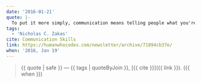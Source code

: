 ```yaml
---
date: '2016-01-21'
quote: |-
  To put it more simply, communication means telling people what you're going to do, doing it, and then telling people what you just did.
tags:
  - 'Nicholas C. Zakas'
cite: Communication Skills
link: https://humanwhocodes.com/newsletter/archive/71894cb37e/
when: '2016, Jan 19'
---
```


> {{ quote | safe }}
> — {{ tags | quoteByJoin }}, [{{ cite }}]({{ link }}). ({{ when }})
